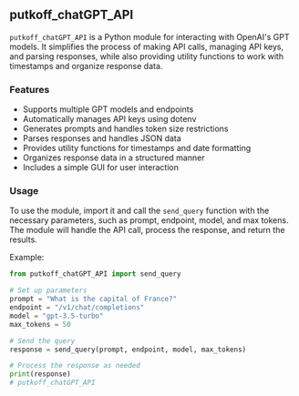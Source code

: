 ## putkoff_chatGPT_API

`putkoff_chatGPT_API` is a Python module for interacting with OpenAI's GPT models. It simplifies the process of making API calls, managing API keys, and parsing responses, while also providing utility functions to work with timestamps and organize response data.

### Features

- Supports multiple GPT models and endpoints
- Automatically manages API keys using dotenv
- Generates prompts and handles token size restrictions
- Parses responses and handles JSON data
- Provides utility functions for timestamps and date formatting
- Organizes response data in a structured manner
- Includes a simple GUI for user interaction

### Usage

To use the module, import it and call the `send_query` function with the necessary parameters, such as prompt, endpoint, model, and max tokens. The module will handle the API call, process the response, and return the results.

Example:

```python
from putkoff_chatGPT_API import send_query

# Set up parameters
prompt = "What is the capital of France?"
endpoint = "/v1/chat/completions"
model = "gpt-3.5-turbo"
max_tokens = 50

# Send the query
response = send_query(prompt, endpoint, model, max_tokens)

# Process the response as needed
print(response)
# putkoff_chatGPT_API
